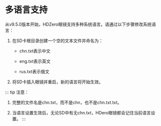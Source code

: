 # 多语言支持

从v9.5.0版本开始，HDZero眼镜支持多种系统语言。请通过以下步骤修改系统语言：

1. 在SD卡根目录创建一个空的文本文件并命名为：

    - chn.txt表示中文

    - eng.txt表示英文

    - rus.txt表示俄文

2. 将SD卡插入眼镜并重启，新的语言将开始生效。

::: tip
注意：
1. 完整的文件名是chn.txt，而不是chn，也不是chn.txt.txt。

2. 当语言设置生效后，无论SD中有无chn.txt，HDero眼镜都会记住当前语言设置。
:::